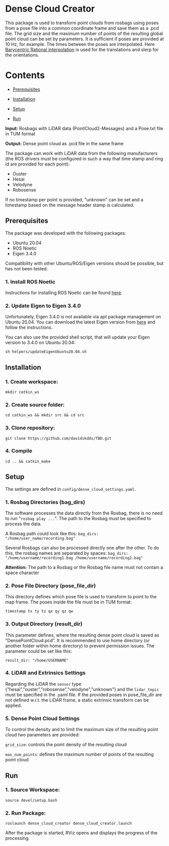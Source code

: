 # Dense Cloud Creator
This package is used to transform point clouds from rosbags using poses from a pose file into a common coordinate frame and save them as a .pcd file. The grid size and the maximum number of points of the resulting global point cloud can be set by parameters. It is sufficient if poses are provided at 10 Hz, for example. The times between the poses are interpolated. Here [Barycentric Rational interpolation](https://live.boost.org/doc/libs/1_72_0/libs/math/doc/html/math_toolkit/barycentric.html) is used for the translations and slerp for the orientations.

# Contents

- [Prerequisites](#prerequisites) 

- [Installation](#installation)

- [Setup](#setup)

- [Run](#run)


**Input:** Rosbags with LiDAR data (PointCloud2-Messages) and a Pose.txt file in TUM format

**Output:** Dense point cloud as .pcd file in the same frame

The package can work with LiDAR data from the following manufacturers (the ROS drivers must be configured in such a way that time stamp and ring id are provided for each point):

- Ouster
- Hesai
- Velodyne
- Robosense

If no timestamp per point is provided, "unknown" can be set and a timestamp based on the message header stamp is calculated.

## Prerequisites
The package was developed with the following packages:

- Ubuntu 20.04
- ROS Noetic
- Eigen 3.4.0

Compatibility with other Ubuntu/ROS/Eigen versions should be possible, but has not been tested.

### 1. Install ROS Noetic
Instructions for installing ROS Noetic can be found [here](http://wiki.ros.org/noetic/Installation). 

### 2. Update Eigen to Eigen 3.4.0
Unfortunately, Eigen 3.4.0 is not available via apt package management on Ubuntu 20.04. You can download the latest Eigen version from [here](https://eigen.tuxfamily.org/index.php?title=Main_Page) and follow the instructions.

You can also use the provided shell script, that will update your Eigen version to 3.4.0 on Ubuntu 20.04:

`sh helpers/updateEigenUbuntu20.04.sh`



## Installation

### 1. Create workspace:
`mkdir catkin_ws`
### 2. Create source folder:
`cd catkin_ws && mkdir src && cd src`
### 3. Clone repository:
`git clone https://github.com/davidskdds/TBD.git`
### 4. Compile
`cd .. && catkin_make`


## Setup
The settings are defined in `config/dense_cloud_settings.yaml`.

### 1. Rosbag Directories (bag_dirs)
The software processes the data directly from the Rosbag, there is no need to run "`rosbag play ...`". The path to the Rosbag must be specified to process the data.

A Rosbag path could look like this:
`bag_dirs: "/home/user_name/recording.bag"`

Several Rosbags can also be processed directly one after the other. To do this, the rosbag names are separated by spaces:
`bag_dirs: "/home/username/recording1.bag /home/username/recording2.bag"`

**Attention:** The path to a Rosbag or the Rosbag file name must not contain a space character

### 2. Pose File Directory (pose_file_dir)
This directory defines which pose file is used to transform to point to the map frame.
The poses inside the file must be in TUM format:

`timestamp tx ty tz qx qy qz qw`

### 3. Output Directory (result_dir)
This parameter defines, where the resulting dense point cloud is saved as "DensePointCloud.pcd".
It is recommended to use home directory (or another folder within home directory) to prevent permission issues.
The parameter could be set like this:

`result_dir: "/home/USERNAME"`

### 4. LiDAR and Extrinsics Settings
Regarding the LiDAR the `sensor` type {"hesai","ouster","robosense","velodyne","unknown"} and the `lidar_topic` must be specified in the .yaml file.
If the provided poses in pose_file_dir are not defined w.r.t. the LiDAR frame, a static extrinsic transform can be applied.

### 5. Dense Point Cloud Settings
To control the density and to limit the maximum size of the resulting point cloud two parameters are provided:

`grid_size`: controls the point density of the resulting cloud

`max_num_points`: defines the maximum number of points of the resulting point cloud


## Run

### 1. Source Workspace:
`source devel/setup.bash`

### 2. Run Package:
`roslaunch dense_cloud_creator dense_cloud_creator.launch`

After the package is started, RViz opens and displays the progress of the processing.
